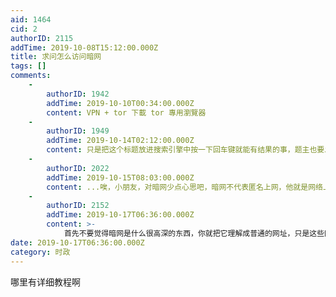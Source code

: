 ```yaml
---
aid: 1464
cid: 2
authorID: 2115
addTime: 2019-10-08T15:12:00.000Z
title: 求问怎么访问暗网
tags: []
comments:
    -
        authorID: 1942
        addTime: 2019-10-10T00:34:00.000Z
        content: VPN + tor 下載 tor 專用瀏覽器
    -
        authorID: 1949
        addTime: 2019-10-14T02:12:00.000Z
        content: 只是把这个标题放进搜索引擎中按一下回车键就能有结果的事，题主也要发个贴？
    -
        authorID: 2022
        addTime: 2019-10-15T08:03:00.000Z
        content: ...唉，小朋友，对暗网少点心思吧，暗网不代表匿名上网，他就是网络上匿名的有害信息，需要绝对避开阳光而已。毒品、枪支、等等，这样的东西
    -
        authorID: 2152
        addTime: 2019-10-17T06:36:00.000Z
        content: >-
            首先不要觉得暗网是什么很高深的东西，你就把它理解成普通的网址，只是这些网址无法在正常的搜索引擎搜索到，其次访问暗网最重要的是你要有网址的来源，暗网的网址不像www.baidu.com这些网址一样清晰可见，所以没有网址，访问暗网也毫无意义。最后说一句，暗网少接触，里面涉及的东西都是比较黑暗的
date: 2019-10-17T06:36:00.000Z
category: 时政
---
```


哪里有详细教程啊
